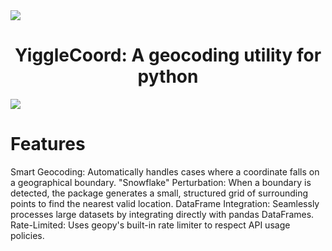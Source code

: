 <img src="https://user-images.githubusercontent.com/73097560/115834477-dbab4500-a447-11eb-908a-139a6edaec5c.gif">
<div align="center">
  
# YiggleCoord: A geocoding utility for python
  
</div><img src="https://user-images.githubusercontent.com/73097560/115834477-dbab4500-a447-11eb-908a-139a6edaec5c.gif">


# Features
Smart Geocoding: Automatically handles cases where a coordinate falls on a geographical boundary.
"Snowflake" Perturbation: When a boundary is detected, the package generates a small, structured grid of surrounding points to find the nearest valid location.
DataFrame Integration: Seamlessly processes large datasets by integrating directly with pandas DataFrames.
Rate-Limited: Uses geopy's built-in rate limiter to respect API usage policies.

